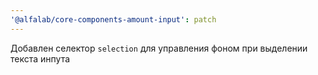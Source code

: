 ```yaml
---
'@alfalab/core-components-amount-input': patch
---
```


Добавлен селектор `selection` для управления фоном при выделении текста инпута
